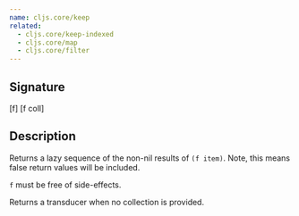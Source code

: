 ```yaml
---
name: cljs.core/keep
related:
  - cljs.core/keep-indexed
  - cljs.core/map
  - cljs.core/filter
---
```


## Signature
[f]
[f coll]


## Description

Returns a lazy sequence of the non-nil results of `(f item)`. Note, this means
false return values will be included.

`f` must be free of side-effects.

Returns a transducer when no collection is provided.
